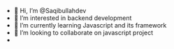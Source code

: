- 👋 Hi, I’m @Saqibullahdev
- 👀 I’m interested in backend development
- 🌱 I’m currently learning Javascript and its framework
- 💞️ I’m looking to collaborate on javascript project
-

<!---
Saqibullahdev/Saqibullahdev is a ✨ special ✨ repository because its `README.md` (this file) appears on your GitHub profile.
You can click the Preview link to take a look at your changes.
--->
